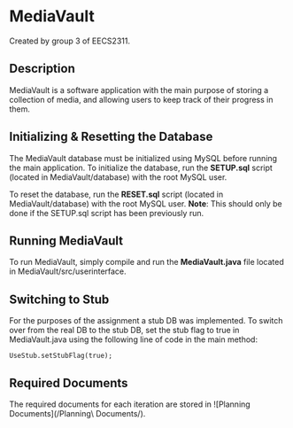 # MediaVault

Created by group 3 of EECS2311.

## Description
MediaVault is a software application with the main purpose of storing a collection of media, and allowing users to keep track of their progress in them. 

## Initializing & Resetting the Database
The MediaVault database must be initialized using MySQL before running the main application.
To initialize the database, run the **SETUP.sql** script (located in MediaVault/database) with the root MySQL user.

To reset the database, run the **RESET.sql** script (located in MediaVault/database) with the root MySQL user.
**Note**: This should only be done if the SETUP.sql script has been previously run.

## Running MediaVault
To run MediaVault, simply compile and run the **MediaVault.java** file located in MediaVault/src/userinterface.

## Switching to Stub
For the purposes of the assignment a stub DB was implemented. To switch over from the real DB to the stub DB, set the stub flag to true in MediaVault.java using the following line of code in the main method:
```
UseStub.setStubFlag(true);
```

## Required Documents
The required documents for each iteration are stored in ![Planning Documents](/Planning\ Documents/).

